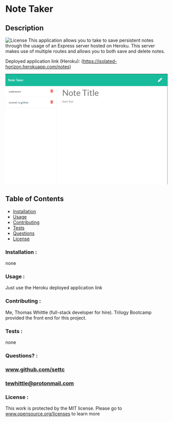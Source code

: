 
# Note Taker

## Description
![License](https://img.shields.io/badge/License-MIT-blue.svg)
    This application allows you to take to save persistent notes through the usage of an Express server hosted on Heroku. This server makes use of multiple routes and allows you to both save and delete notes.

Deployed application link (Heroku): (https://isolated-horizon.herokuapp.com/notes)
    
![Screenshot](/public/assets/screenshot.png)
## Table of Contents

* [Installation](#Installation)
* [Usage](#Usage)
* [Contributing](#Contributing)
* [Tests](#Tests)
* [Questions](#Questions)
* [License](#License)

### Installation :
none

### Usage :
Just use the Heroku deployed application link 

### Contributing :
Me, Thomas Whittle (full-stack developer for hire). Trilogy Bootcamp provided the front end for this project.

### Tests :
none

### Questions? :
### www.github.com/settc
### tewhittle@protonmail.com

### License : 
This work is protected by the MIT license. Please go to 
www.opensource.org/licenses to learn more
